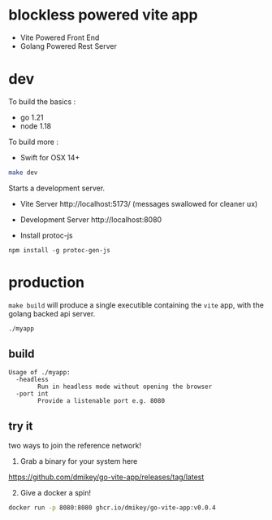 # blockless powered vite app

* Vite Powered Front End 
* Golang Powered Rest Server

# dev

To build the basics : 

* go 1.21
* node 1.18

To build more : 

* Swift for OSX 14+

```bash
make dev
```

Starts a development server.

* Vite Server http://localhost:5173/ (messages swallowed for cleaner ux)
* Development Server http://localhost:8080


* Install protoc-js 
```
npm install -g protoc-gen-js
```

# production

`make build` will produce a single executible containing the `vite` app, with the golang backed api server.

```bash
./myapp
```

## build

```
Usage of ./myapp:
  -headless
        Run in headless mode without opening the browser
  -port int
        Provide a listenable port e.g. 8080
```
## try it

two ways to join the reference network!

1. Grab a binary for your system here

https://github.com/dmikey/go-vite-app/releases/tag/latest

2. Give a docker a spin! 

```bash
docker run -p 8080:8080 ghcr.io/dmikey/go-vite-app:v0.0.4
```